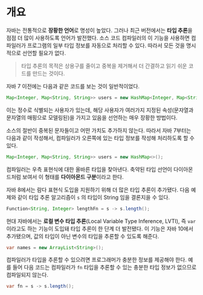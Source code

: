 <!-- Date: 24. 12. 25. } -->
<!-- File ID: 34ba7bf3-df9d-4e04-aa7f-f032e4bb542d -->
<!-- Author: Seoyeon Jang -->

# 개요

자바는 전통적으로 **장황한 언어**로 명성이 높았다. 그러나 최근 버전에서는 **타입 추론**을 점점 더 많이 사용하도록 언어가 발전했다.
소스 코드 컴파일러의 이 기능을 사용하면 컴파일러가 프로그램의 일부 타입 정보를 자동으로 처리할 수 있다. 따라서 모든 것을 명시적으로 선언할 필요가 없다.

> 타입 추론의 목적은 상용구를 줄이고 중복을 제거해서 더 간결하고 읽기 쉬운 코드를 만드는 것이다.

자바 7 이전에는 다음과 같은 코드를 보는 것이 일반적이었다.

```java
Map<Integer, Map<String, String>> users = new HashMap<Integer, Map<String, String>>();
```

이는 정수로 식별되는 사용자가 있는데, 해당 사용자가 여러가지 지정된 속성(문자열과 문자열의 매핑으로 모델링된)을 가지고 있음을 선언하는 매우 장황한 방법이다.

소스의 절반이 중복된 문자들이고 어떤 가치도 추가하지 않는다. 따라서 자바 7부터는 다음과 같이 작성해서, 컴파일러가 오른쪽에 있는 타입 정보를 작성해 처리하도록
할 수 있다.

```java
Map<Integer, Map<String, String>> users = new HashMap<>();
```

컴파일러는 우측 표현식에 대한 올바른 타입을 찾아낸다. 축약된 타입 선언이 다이아몬드처럼 보여서 이 형태를 **다이아몬드 구분**이라고 한다.

자바 8에서는 람다 표현식 도입을 지원하기 위해 더 많은 타입 추론이 추가됐다. 다음 예제와 같이 타입 추론 알고리즘이 `s` 의 타입이 String 임을 결론지을 수 있다.

```java
Function<String, Integer> lengthFn = s -> s.length();
```

현대 자바에서는 **로컬 변수 타입 추론**(Local Variable Type Inference, LVTI), 즉 `var`이라고도 하는 기능이 도입돼 타입 추론이 한 단계 더 발전됐다.
이 기능은 자바 10에서 추가됐으며, 값의 타입이 아닌 변수의 타입을 추론할 수 있도록 해준다.

```java
var names = new ArrayList<String>();
```

컴파일러가 타입을 추론할 수 있으려면 프로그래머가 충분한 정보를 제공해야 한다. 예를 들어 다음 코드는 컴파일러가 `fn` 타입을
추론할 수 있는 충분한 타입 정보가 없으므로 컴파일되지 않는다.

```java
var fn = s -> s.length();
```
